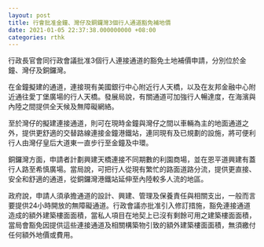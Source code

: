 ```yaml
---
layout: post
title: 行會批准金鐘、灣仔及銅鑼灣3個行人通道豁免補地價
date: 2021-01-05 22:37:38.000000000 +08:00
categories: rthk
---
```


行政長官會同行政會議批准3個行人連接通道的豁免土地補價申請，分別位於金鐘、灣仔及銅鑼灣。

在金鐘擬建的通道，連接現有美國銀行中心附近行人天橋，以及在友邦金融中心附近通往愛丁堡廣場的行人天橋。發展局說，有關通道可加強行人暢達度，在海濱與內陸之間提供全天候及無障礙網絡。

至於灣仔的擬建連接通道，則可在現時金鐘與灣仔之間以車輛為主的地面通道之外，提供更舒適的交替路線連接金鐘港鐵站，連同現有及已規劃的設施，將可便利行人由灣仔皇后大道東一直步行至金鐘及中環。

銅鑼灣方面，申請者計劃興建天橋連接不同期數的利園商場，並在恩平道興建有蓋行人路至希慎廣場。當局說，可把行人從現有繁忙的路面道路分流，提供更直接、安全和舒適的通道，從銅鑼灣港鐵站延伸至內陸較多人流的地區。

政府說，申請人須承擔通道的設計、興建、管理及保養責任與相關支出，一般而言要提供24小時開放的無障礙通道。行政會議亦批准引入修訂措施，豁免連接通道造成的額外建築樓面面積，當私人項目在地契上已沒有剩餘可用之建築樓面面積，當局會豁免因提供這些連接通道及相關構築物引致的額外建築樓面面積，無須繳付任何額外地價或費用。
